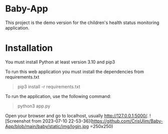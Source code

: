 # Baby-App
This project is the demo version for the children's health status monitoring application.

# Installation
You must install Python at least version 3.10 and pip3

To run this web application you must install the dependencies from requirements.txt
>pip3 install -r requirements.txt

To run the application, use the following command:
>python3 app.py

Open your browser and go to localhost, usually http://127.0.0.1:5000/.
![Screenshot from 2023-07-10 22-53-36](https://github.com/CrisUlim/Baby-App/blob/main/baby/static/img/login.jpg =250x250)
